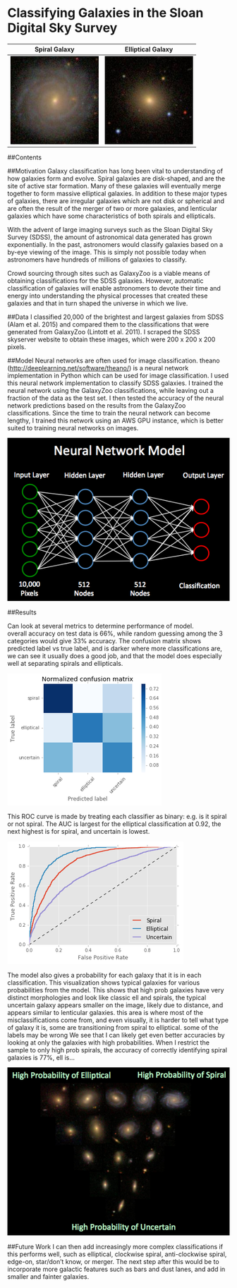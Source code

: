 # Classifying Galaxies in the Sloan Digital Sky Survey


Spiral Galaxy             |  Elliptical Galaxy
:-------------------------:|:-------------------------:
![](./images/img_587724649793716359.png)  |  ![](./images/img_587730848498712762.png)


##Contents



##Motivation
Galaxy classification has long been vital to understanding of how galaxies form and evolve. Spiral galaxies are disk-shaped, and are the site of active star formation.  Many of these galaxies will eventually merge together to form massive elliptical galaxies. In addition to these major types of galaxies, there are irregular galaxies which are not disk or spherical and are often the result of the merger of two or more galaxies, and lenticular galaxies which have some characteristics of both spirals and ellipticals. 

With the advent of large imaging surveys such as the Sloan Digital Sky Survey (SDSS), the amount of astronomical data generated has grown exponentially. In the past, astronomers would classify galaxies based on a by-eye viewing of the image. This is simply not possible today when astronomers have hundreds of millions of galaxies to classify.


Crowd sourcing through sites such as GalaxyZoo is a viable means of obtaining classifications for the SDSS galaxies.  However, automatic classification of galaxies will enable astronomers to devote their time and energy into understanding the physical processes that created these galaxies and that in turn shaped the universe in which we live.


##Data
I classified 20,000 of the brightest and largest galaxies from SDSS (Alam et al. 2015) and compared them to the classifications that were generated from GalaxyZoo (Lintott et al. 2011). I scraped the SDSS skyserver website to obtain these images, which were 200 x 200 x 200 pixels.


##Model
Neural networks are often used for image classification. theano (http://deeplearning.net/software/theano/) is a neural network implementation in Python which can be used for image classification. I used this neural network implementation to classify SDSS galaxies. I trained the neural network using the GalaxyZoo classifications, while leaving out a fraction of the data as the test set. I then tested the accuracy of the neural network predictions based on the results from the GalaxyZoo classifications. Since the time to train the neural network can become lengthy, I trained this network using an AWS GPU instance, which is better suited to training neural networks on images.

![](./images/neural_network_model.png)

##Results

Can look at several metrics to determine performance of model.  
overall accuracy on test data is 66%, while random guessing among the 3 categories would give 33% accuracy.
The confusion matrix shows predicted label vs true label, and is darker where more classifications are, we can see it usually does a good job, and that the model does especially well at separating spirals and ellipticals.

![](./images/confusion_matrix.png)

This ROC curve is made by treating each classifier as binary:  e.g. is it spiral or not spiral.  The AUC is largest for the elliptical classification at 0.92, the next highest is for spiral, and uncertain is lowest.

![](./images/roc_curve.png)


The model also gives a probability for each galaxy that it is in each classification.  This visualization shows typical galaxies for various probabilities from the model.  This shows that high prob galaxies have very distinct morphologies and look like classic ell and spirals, the typical uncertain galaxy appears smaller on the image, likely due to distance, and appears similar to lenticular galaxies. this area is where most of the misclassifications come from, and even visually, it is harder to tell what type of galaxy it is, some are transitioning from spiral to elliptical.  some of the labels may be wrong
We see that I can likely get even better accuracies by looking at only the galaxies with high probabilities.
When I restrict the sample to only high prob spirals, the accuracy of correctly identifying spiral galaxies is 77%, ell is…

![](./images/galaxy_triangle.png)


##Future Work
I can then add increasingly more complex classifications if this performs well, such as elliptical, clockwise spiral, anti-clockwise spiral, edge-on, star/don’t know, or merger. The next step after this would be to incorporate more galactic features such as bars and dust lanes, and add in smaller and fainter galaxies.







